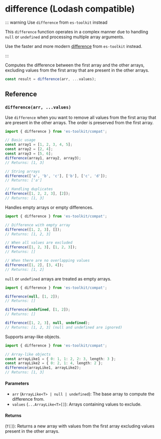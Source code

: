 # difference (Lodash compatible)

::: warning Use `difference` from `es-toolkit` instead

This `difference` function operates in a complex manner due to handling `null` or `undefined` and processing multiple array arguments.

Use the faster and more modern [difference](../../array/difference.md) from `es-toolkit` instead.

:::

Computes the difference between the first array and the other arrays, excluding values from the first array that are present in the other arrays.

```typescript
const result = difference(arr, ...values);
```

## Reference

### `difference(arr, ...values)`

Use `difference` when you want to remove all values from the first array that are present in the other arrays. The order is preserved from the first array.

```typescript
import { difference } from 'es-toolkit/compat';

// Basic usage
const array1 = [1, 2, 3, 4, 5];
const array2 = [2, 4];
const array3 = [5, 6];
difference(array1, array2, array3);
// Returns: [1, 3]

// String arrays
difference(['a', 'b', 'c'], ['b'], ['c', 'd']);
// Returns: ['a']

// Handling duplicates
difference([1, 2, 2, 3], [2]);
// Returns: [1, 3]
```

Handles empty arrays or empty differences.

```typescript
import { difference } from 'es-toolkit/compat';

// Difference with empty array
difference([1, 2, 3], []);
// Returns: [1, 2, 3]

// When all values are excluded
difference([1, 2, 3], [1, 2, 3]);
// Returns: []

// When there are no overlapping values
difference([1, 2], [3, 4]);
// Returns: [1, 2]
```

`null` or `undefined` arrays are treated as empty arrays.

```typescript
import { difference } from 'es-toolkit/compat';

difference(null, [1, 2]);
// Returns: []

difference(undefined, [1, 2]);
// Returns: []

difference([1, 2, 3], null, undefined);
// Returns: [1, 2, 3] (null and undefined are ignored)
```

Supports array-like objects.

```typescript
import { difference } from 'es-toolkit/compat';

// Array-like objects
const arrayLike1 = { 0: 1, 1: 2, 2: 3, length: 3 };
const arrayLike2 = { 0: 2, 1: 4, length: 2 };
difference(arrayLike1, arrayLike2);
// Returns: [1, 3]
```

#### Parameters

- `arr` (`ArrayLike<T> | null | undefined`): The base array to compute the difference from.
- `values` (`...ArrayLike<T>[]`): Arrays containing values to exclude.

#### Returns

(`T[]`): Returns a new array with values from the first array excluding values present in the other arrays.
